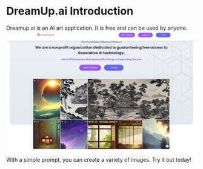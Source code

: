 # DreamUp.ai Introduction
Dreamup.ai is an AI art application. It is free and can be used by anyone.
![DreamUp.ai homepage](./images/Snip_TEMP2.png)

With a simple prompt, you can create a variety of images. Try it out today!